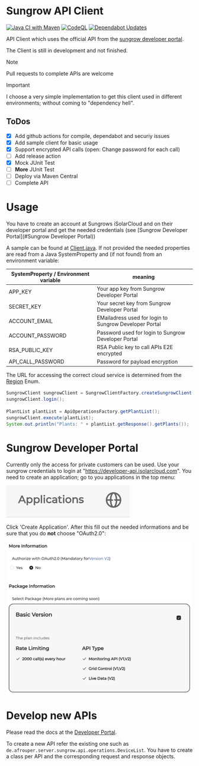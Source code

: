 # Sungrow API Client

[![Java CI with Maven](https://github.com/Afrouper/sungrow-api-client/actions/workflows/maven.yml/badge.svg)](https://github.com/Afrouper/sungrow-api-client/actions/workflows/maven.yml)
[![CodeQL](https://github.com/Afrouper/sungrow-api-client/actions/workflows/github-code-scanning/codeql/badge.svg)](https://github.com/Afrouper/sungrow-api-client/actions/workflows/github-code-scanning/codeql)
[![Dependabot Updates](https://github.com/Afrouper/sungrow-api-client/actions/workflows/dependabot/dependabot-updates/badge.svg)](https://github.com/Afrouper/sungrow-api-client/actions/workflows/dependabot/dependabot-updates)

API Client which uses the official API from the [sungrow developer portal](https://developer-api.isolarcloud.com/).

The Client is still in development and not finished.

> [!NOTE]
> Pull requests to complete APIs are welcome 

> [!IMPORTANT]
> I choose a very simple implementation to get this client used in different environments; without coming to "dependency hell".

## ToDos
- [x] Add github actions for compile, dependabot and securiy issues
- [x] Add sample client for basic usage
- [x] Support encrypted API calls (open: Change password for each call)
- [ ] Add release action
- [x] Mock JUnit Test
- [ ] **More** JUnit Test
- [ ] Deploy via Maven Central
- [ ] Complete API

# Usage
You have to create an account at Sungrows iSolarCloud and on their developer portal and get the needed
credentials (see [Sungrow Developer Portal](#Sungrow Developer Portal))

A sample can be found at [Client.java](src/test/java/de/afrouper/server/sungrow/Client.java). If not provided the needed properties are read from
a Java SystemProperty and (if not found) from an environment variable:

| SystemProperty / Environment variable | meaning                                                |
|---------------------------------------|--------------------------------------------------------|
| APP_KEY                               | Your app key from Sungrow Developer Portal             |
| SECRET_KEY                            | Your secret key from Sungrow Developer Portal          |
| ACCOUNT_EMAIL                         | EMailadress used for login to Sungrow Developer Portal |
| ACCOUNT_PASSWORD                      | Password used for login to Sungrow Developer Portal    |
| RSA_PUBLIC_KEY                        | RSA Public key to call APIs E2E encrypted              |
| API_CALL_PASSWORD                     | Password for payload encryption                        |

The URL for accessing the correct cloud service is determined from the [Region](../src/main/java/de/afrouper/server/sungrow/api/SungrowClientFactory.java) Enum. 

```java
SungrowClient sungrowClient = SungrowClientFactory.createSungrowClient(SungrowClientFactory.Region.EUROPE);
sungrowClient.login();

PlantList plantList = ApiOperationsFactory.getPlantList();
sungrowClient.execute(plantList);
System.out.println("Plants: " + plantList.getResponse().getPlants());
```

# Sungrow Developer Portal

Currently only the access for private customers can be used.
Use your sungrow credentials to login at "https://developer-api.isolarcloud.com".
You need to create an application; go to you applications in the top menu:

![Applications](img/applicationMenu.png)

Click 'Create Application'. After this fill out the needed informations and be sure that you
do **not** choose "OAuth2.0": 

![Authorization](img/authorization.png)

# Develop new APIs
Please read the docs at the [Developer Portal](https://developer-api.isolarcloud.com/#/document/md?id=10942&project_id=2&version=V1).

To create a new API refer the existing one such as `de.afrouper.server.sungrow.api.operations.DeviceList`.
You have to create a class per API and the corresponding request and response objects.
